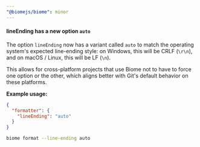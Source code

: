 ```yaml
---
"@biomejs/biome": minor
---
```


#### lineEnding has a new option `auto`

The option `lineEnding` now has a variant called `auto` to match the operating system's expected
line-ending style: on Windows, this will be CRLF (`\r\n`), and on macOS / Linux, this will
be LF (`\n`). 

This allows for cross-platform projects that use Biome not to have to
force one option or the other, which aligns better with Git's default behavior
on these platforms.

**Example usage:**
```json
{
  "formatter": {
    "lineEnding": "auto"
  }
}
```

```bash
biome format --line-ending auto
```
